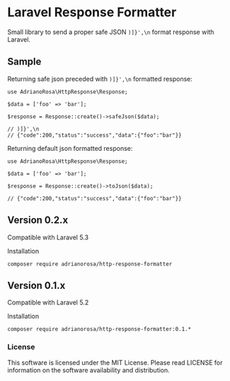 Laravel Response Formatter
=====================================

Small library to send a proper safe JSON `)]}',\n` format response with Laravel.

## Sample

Returning safe json preceded with `)]}',\n` formatted response:

    use AdrianoRosa\HttpResponse\Response;
    
    $data = ['foo' => 'bar'];
    
    $response = Response::create()->safeJson($data);
    
    // )]}',\n
    // {"code":200,"status":"success","data":{"foo":"bar"}}

Returning default json formatted response:

    use AdrianoRosa\HttpResponse\Response;
    
    $data = ['foo' => 'bar'];
    
    $response = Response::create()->toJson($data);
    
    // {"code":200,"status":"success","data":{"foo":"bar"}}

## Version 0.2.x
Compatible with Laravel 5.3

Installation

    composer require adrianorosa/http-response-formatter
    
## Version 0.1.x
Compatible with Laravel 5.2

Installation

    composer require adrianorosa/http-response-formatter:0.1.*

### License
This software is licensed under the MIT License. Please read LICENSE 
for information on the software availability and distribution.
